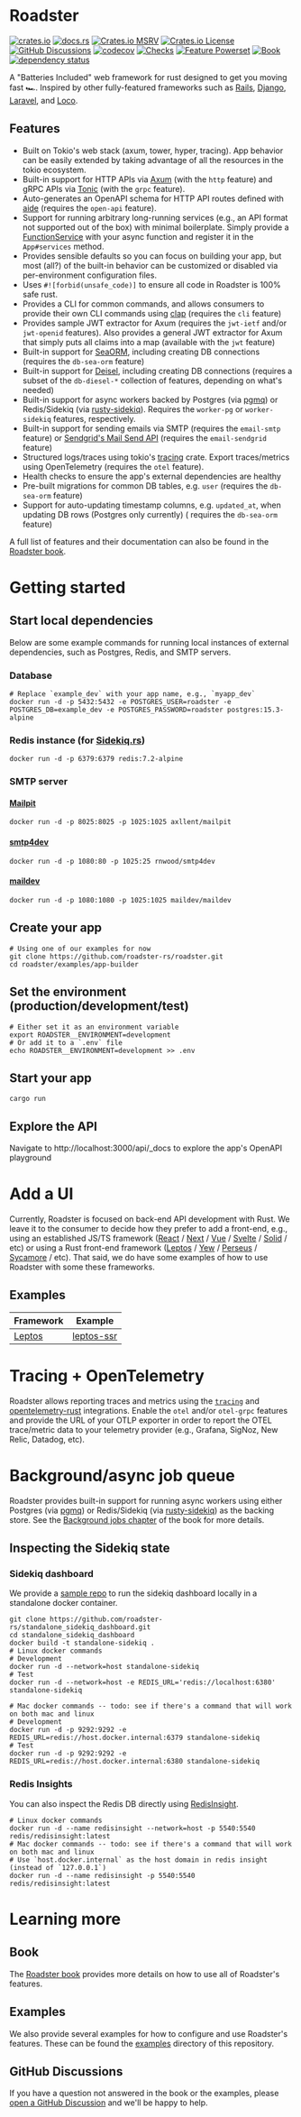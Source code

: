 # Roadster

[![crates.io](https://img.shields.io/crates/v/roadster.svg)](https://crates.io/crates/roadster)
[![docs.rs](https://img.shields.io/docsrs/roadster?logo=docsdotrs)](https://docs.rs/roadster/latest/roadster/)
[![Crates.io MSRV](https://img.shields.io/crates/msrv/roadster)](https://crates.io/crates/roadster)
[![Crates.io License](https://img.shields.io/crates/l/roadster)](https://crates.io/crates/roadster)
[![GitHub Discussions](https://img.shields.io/github/discussions/roadster-rs/roadster?logo=github)](https://github.com/roadster-rs/roadster/discussions)
[![codecov](https://codecov.io/gh/roadster-rs/roadster/graph/badge.svg?token=JIMN3U8K88)](https://codecov.io/gh/roadster-rs/roadster)
[![Checks](https://github.com/roadster-rs/roadster/actions/workflows/ci.yml/badge.svg)](https://github.com/roadster-rs/roadster/actions/workflows/ci.yml)
[![Feature Powerset](https://github.com/roadster-rs/roadster/actions/workflows/feature_powerset.yml/badge.svg)](https://github.com/roadster-rs/roadster/actions/workflows/feature_powerset.yml)
[![Book](https://github.com/roadster-rs/roadster/actions/workflows/book.yml/badge.svg)](https://github.com/roadster-rs/roadster/actions/workflows/book.yml)
[![dependency status](https://deps.rs/crate/roadster/latest/status.svg)](https://deps.rs/crate/roadster/)

A "Batteries Included" web framework for rust designed to get you moving fast 🏎️. Inspired by other fully-featured
frameworks such
as [Rails](https://rubyonrails.org/), [Django](https://www.djangoproject.com/), [Laravel](https://laravel.com/),
and [Loco](https://github.com/loco-rs/loco).

## Features

- Built on Tokio's web stack (axum, tower, hyper, tracing). App behavior can be easily extended by taking advantage of
  all the resources in the tokio ecosystem.
- Built-in support for HTTP APIs via [Axum](https://docs.rs/axum) (with the `http` feature) and gRPC APIs
  via [Tonic](https://docs.rs/tonic) (with the `grpc` feature).
- Auto-generates an OpenAPI schema for HTTP API routes defined with [aide](https://docs.rs/aide) (requires
  the `open-api` feature).
- Support for running arbitrary long-running services (e.g., an API format not supported out of the box) with minimal
  boilerplate. Simply provide a
  [FunctionService](https://docs.rs/roadster/latest/roadster/service/function/service/struct.FunctionService.html)
  with your async function and register it in the `App#services` method.
- Provides sensible defaults so you can focus on building your app, but most (all?) of the built-in behavior can be
  customized or disabled via per-environment configuration files.
- Uses `#![forbid(unsafe_code)]` to ensure all code in Roadster is 100% safe rust.
- Provides a CLI for common commands, and allows consumers to provide their own CLI commands
  using [clap](https://docs.rs/clap) (requires the `cli` feature)
- Provides sample JWT extractor for Axum (requires the `jwt-ietf` and/or `jwt-openid` features). Also provides a general
  JWT extractor for Axum that simply puts all claims into a map (available with the `jwt` feature)
- Built-in support for [SeaORM](https://docs.rs/sea-orm), including creating DB connections (requires
  the `db-sea-orm` feature)
- Built-in support for [Deisel](https://docs.rs/diesel), including creating DB connections (requires a subset
  of the `db-diesel-*` collection of features, depending on what's needed)
- Built-in support for async workers backed by Postgres (via [pgmq](https://docs.rs/pgmq))
  or Redis/Sidekiq (via [rusty-sidekiq](https://docs.rs/rusty-sidekiq)). Requires the `worker-pg` or `worker-sidekiq`
  features,
  respectively.
- Built-in support for sending emails via SMTP (requires the `email-smtp` feature)
  or [Sendgrid's Mail Send API](https://www.twilio.com/docs/sendgrid/api-reference/mail-send/mail-send) (requires the
  `email-sendgrid` feature)
- Structured logs/traces using tokio's [tracing](https://docs.rs/tracing/latest/tracing/) crate. Export traces/metrics
  using OpenTelemetry (requires the `otel` feature).
- Health checks to ensure the app's external dependencies are healthy
- Pre-built migrations for common DB tables, e.g. `user` (requires the `db-sea-orm` feature)
- Support for auto-updating timestamp columns, e.g. `updated_at`, when updating DB rows (Postgres only currently) (
  requires the `db-sea-orm` feature)

A full list of features and their documentation can also be found in the [Roadster book](https://roadster.dev).

# Getting started

## Start local dependencies

Below are some example commands for running local instances of external dependencies, such as Postgres, Redis, and SMTP
servers.

### Database

```shell
# Replace `example_dev` with your app name, e.g., `myapp_dev`
docker run -d -p 5432:5432 -e POSTGRES_USER=roadster -e POSTGRES_DB=example_dev -e POSTGRES_PASSWORD=roadster postgres:15.3-alpine
```

### Redis instance (for [Sidekiq.rs](https://docs.rs/rusty-sidekiq))

```shell
docker run -d -p 6379:6379 redis:7.2-alpine
```

### SMTP server

#### [Mailpit](https://github.com/axllent/mailpit)

```shell
docker run -d -p 8025:8025 -p 1025:1025 axllent/mailpit
```

#### [smtp4dev](https://github.com/rnwood/smtp4dev)

```shell
docker run -d -p 1080:80 -p 1025:25 rnwood/smtp4dev
```

#### [maildev](https://github.com/maildev/maildev)

```shell
docker run -d -p 1080:1080 -p 1025:1025 maildev/maildev
```

## Create your app

<!-- Todo: Add instructions for creating a new app -->

```shell
# Using one of our examples for now 
git clone https://github.com/roadster-rs/roadster.git
cd roadster/examples/app-builder
```

## Set the environment (production/development/test)

```shell
# Either set it as an environment variable
export ROADSTER__ENVIRONMENT=development
# Or add it to a `.env` file
echo ROADSTER__ENVIRONMENT=development >> .env
```

## Start your app

```shell
cargo run
```

## Explore the API

Navigate to http://localhost:3000/api/_docs to explore the app's OpenAPI playground

# Add a UI

Currently, Roadster is focused on back-end API development with Rust. We leave it to the consumer to decide how they
prefer to add a front-end, e.g., using an established JS/TS
framework ([React](https://react.dev/) / [Next](https://nextjs.org/) / [Vue](https://vuejs.org/) / [Svelte](https://svelte.dev/) / [Solid](https://www.solidjs.com/)
/ etc) or using a Rust front-end
framework ([Leptos](https://github.com/leptos-rs/leptos) / [Yew](https://github.com/yewstack/yew) / [Perseus](https://github.com/framesurge/perseus/) / [Sycamore](https://github.com/sycamore-rs/sycamore)
/ etc). That said, we do have some examples of how to use Roadster with some these frameworks.

## Examples

| Framework                                     | Example                                                                             |
|-----------------------------------------------|-------------------------------------------------------------------------------------|
| [Leptos](https://github.com/leptos-rs/leptos) | [leptos-ssr](https://github.com/roadster-rs/roadster/tree/main/examples/leptos-ssr) |

# Tracing + OpenTelemetry

Roadster allows reporting traces and metrics using the [`tracing`](https://docs.rs/tracing/latest/tracing/) and
[opentelemetry-rust](https://github.com/open-telemetry/opentelemetry-rust) integrations. Enable the `otel` and/or
`otel-grpc` features and provide the URL of your OTLP exporter in order to report the OTEL trace/metric data to your
telemetry provider (e.g., Grafana, SigNoz, New Relic, Datadog, etc).

# Background/async job queue

Roadster provides built-in support for running async workers using either Postgres (via [pgmq](https://docs.rs/pgmq)) or
Redis/Sidekiq (via [rusty-sidekiq](https://docs.rs/rusty-sidekiq)) as the backing store. See
the [Background jobs chapter](https://roadster.dev/features/services/background-jobs/index.html) of the book for more
details.

## Inspecting the Sidekiq state

### Sidekiq dashboard

We provide a [sample repo](https://github.com/roadster-rs/standalone_sidekiq_dashboard) to run the sidekiq dashboard
locally in a standalone docker container.

```shell
git clone https://github.com/roadster-rs/standalone_sidekiq_dashboard.git
cd standalone_sidekiq_dashboard
docker build -t standalone-sidekiq .
# Linux docker commands
# Development
docker run -d --network=host standalone-sidekiq
# Test
docker run -d --network=host -e REDIS_URL='redis://localhost:6380' standalone-sidekiq

# Mac docker commands -- todo: see if there's a command that will work on both mac and linux
# Development
docker run -d -p 9292:9292 -e REDIS_URL=redis://host.docker.internal:6379 standalone-sidekiq
# Test
docker run -d -p 9292:9292 -e REDIS_URL=redis://host.docker.internal:6380 standalone-sidekiq
```

### Redis Insights

You can also inspect the Redis DB directly using [RedisInsight](https://redis.io/docs/connect/insight/).

```shell
# Linux docker commands
docker run -d --name redisinsight --network=host -p 5540:5540 redis/redisinsight:latest
# Mac docker commands -- todo: see if there's a command that will work on both mac and linux
# Use `host.docker.internal` as the host domain in redis insight (instead of `127.0.0.1`)
docker run -d --name redisinsight -p 5540:5540 redis/redisinsight:latest
```

# Learning more

## Book

The [Roadster book](https://roadster.dev) provides more details on how to use all of Roadster's features.

## Examples

We also provide several examples for how to configure and use Roadster's features. These can be found the [
examples](https://github.com/roadster-rs/roadster/tree/main/examples) directory of this repository.

## GitHub Discussions

If you have a question not answered in the book or the examples,
please [open a GitHub Discussion](https://github.com/roadster-rs/roadster/discussions) and we'll be happy to
help.
